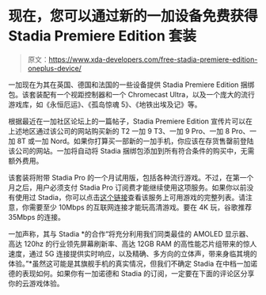 # 现在，您可以通过新的一加设备免费获得 Stadia Premiere Edition 套装

> 原文：<https://www.xda-developers.com/free-stadia-premiere-edition-oneplus-device/>

一加现在为其在英国、德国和法国的一些设备提供 Stadia Premiere Edition 捆绑包。该套装配有一个视距控制器和一个 Chromecast Ultra，以及一个庞大的流行游戏库，如《永恒厄运》、《孤岛惊魂 5》、《地铁出埃及记》等。

根据最近在一加社区论坛上的一篇帖子，Stadia Premiere Edition 宣传片可以在上述地区通过该公司的网站购买新的 T2 一加 9 T3、一加 9 Pro、一加 8 Pro、一加 8T 或一加 Nord。如果你打算买一部新的一加手机，你应该在存货售罄前登陆该公司的网站。一加将自动将 Stadia 捆绑包添加到所有符合条件的购买中，无需额外费用。

该套装将附带 Stadia Pro 的一个月试用版，包括各种流行游戏。不过，在第一个月之后，用户必须支付 Stadia Pro 订阅费才能继续使用这项服务。如果你以前没有使用过 Stadia，你可以点击[这个链接](https://stadia.google.com/games)查看该服务上可用游戏的完整列表。请注意，你需要至少 10Mbps 的互联网连接才能玩高清游戏。要在 4K 玩，谷歌推荐 35Mbps 的连接。

一加声称，其与 Stadia *的合作“将充分利用我们同类最佳的 AMOLED 显示器、高达 120hz 的行业领先屏幕刷新率、高达 12GB RAM 的高性能芯片组带来的惊人速度，通过 5G 连接提供实时响应，以及精确、多方向的立体声，带来身临其境的体验。”*虽然这可能是其旗舰手机的真实情况，但我们不确定 Stadia 在中档一加诺德的表现如何。如果你有一加诺德和 Stadia 的订阅，一定要在下面的评论区分享你的云游戏体验。